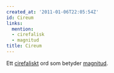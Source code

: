 ```yaml
---
created_at: '2011-01-06T22:05:54Z'
id: Cireum
links:
  mention:
  - cirefalisk
  - magnitud
title: Cireum
---
```


Ett [cirefaliskt] ord som betyder [magnitud].

  [cirefaliskt]: cirefalisk
  [magnitud]: magnitud